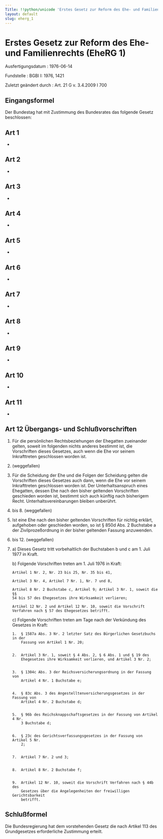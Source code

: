 ```yaml
---
Title: !!python/unicode 'Erstes Gesetz zur Reform des Ehe- und Familienrechts'
layout: default
slug: eherg_1
---
```


# Erstes Gesetz zur Reform des Ehe- und Familienrechts (EheRG 1)

Ausfertigungsdatum
:   1976-06-14

Fundstelle
:   BGBl I: 1976, 1421

Zuletzt geändert durch
:   Art. 21 G v. 3.4.2009 I 700


## Eingangsformel

Der Bundestag hat mit Zustimmung des Bundesrates das folgende Gesetz
beschlossen:


## Art 1

-


## Art 2

-


## Art 3

-


## Art 4

-


## Art 5

-


## Art 6

-


## Art 7

-


## Art 8

-


## Art 9

-


## Art 10

-


## Art 11

-


## Art 12 Übergangs- und Schlußvorschriften


1.  Für die persönlichen Rechtsbeziehungen der Ehegatten zueinander
    gelten, soweit im folgenden nichts anderes bestimmt ist, die
    Vorschriften dieses Gesetzes, auch wenn die Ehe vor seinem
    Inkrafttreten geschlossen worden ist.


2.  (weggefallen)


3.  Für die Scheidung der Ehe und die Folgen der Scheidung gelten die
    Vorschriften dieses Gesetzes auch dann, wenn die Ehe vor seinem
    Inkrafttreten geschlossen worden ist. Der Unterhaltsanspruch eines
    Ehegatten, dessen Ehe nach den bisher geltenden Vorschriften
    geschieden worden ist, bestimmt sich auch künftig nach bisherigem
    Recht. Unterhaltsvereinbarungen bleiben unberührt.


4.  bis 8. (weggefallen)


9.  Ist eine Ehe nach den bisher geltenden Vorschriften für nichtig
    erklärt, aufgehoben oder geschieden worden, so ist § 850d Abs. 2
    Buchstabe a der Zivilprozeßordnung in der bisher geltenden Fassung
    anzuwenden.


10. bis 12. (weggefallen)


13.
    a)  Dieses Gesetz tritt vorbehaltlich der Buchstaben b und c am 1. Juli
        1977 in Kraft.


    b)  Folgende Vorschriften treten am 1. Juli 1976 in Kraft:

        Artikel 1 Nr. 2, Nr. 23 bis 25, Nr. 35 bis 41,

        Artikel 3 Nr. 4, Artikel 7 Nr. 1, Nr. 7 und 8,

        Artikel 8 Nr. 2 Buchstabe c, Artikel 9; Artikel 3 Nr. 1, soweit die §§
        54 bis 57 des Ehegesetzes ihre Wirksamkeit verlieren;

        Artikel 12 Nr. 2 und Artikel 12 Nr. 10, soweit die Vorschrift
        Verfahren nach § 57 des Ehegesetzes betrifft.


    c)  Folgende Vorschriften treten am Tage nach der Verkündung des Gesetzes
        in Kraft:

        1.  § 1587a Abs. 3 Nr. 2 letzter Satz des Bürgerlichen Gesetzbuchs in der
            Fassung von Artikel 1 Nr. 20;


        2.  Artikel 3 Nr. 1, soweit § 4 Abs. 2, § 6 Abs. 1 und § 19 des
            Ehegesetzes ihre Wirksamkeit verlieren, und Artikel 3 Nr. 2;


        3.  § 1304c Abs. 3 der Reichsversicherungsordnung in der Fassung von
            Artikel 4 Nr. 1 Buchstabe e;


        4.  § 83c Abs. 3 des Angestelltenversicherungsgesetzes in der Fassung von
            Artikel 4 Nr. 2 Buchstabe d;


        5.  § 96b des Reichsknappschaftsgesetzes in der Fassung von Artikel 4 Nr.
            3 Buchstabe d;


        6.  § 23c des Gerichtsverfassungsgesetzes in der Fassung von Artikel 5 Nr.
            2;


        7.  Artikel 7 Nr. 2 und 3;


        8.  Artikel 8 Nr. 2 Buchstabe f;


        9.  Artikel 12 Nr. 10, soweit die Vorschrift Verfahren nach § 44b des
            Gesetzes über die Angelegenheiten der freiwilligen Gerichtsbarkeit
            betrifft.











## Schlußformel

Die Bundesregierung hat dem vorstehenden Gesetz die nach Artikel 113
des Grundgesetzes erforderliche Zustimmung erteilt.

